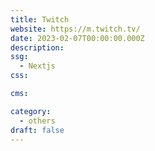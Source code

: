 ```yaml
---
title: Twitch
website: https://m.twitch.tv/
date: 2023-02-07T00:00:00.000Z
description:
ssg:
  - Nextjs
css:

cms:

category:
  - others
draft: false
---
```

